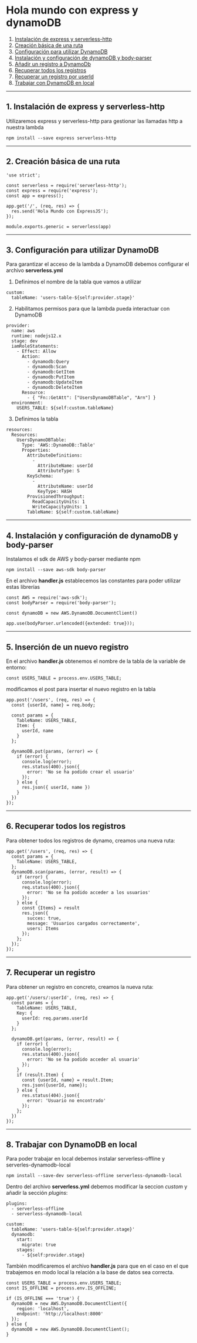 # Hola mundo con express y dynamoDB

1. [Instalación de express y serverless-http](#install)
2. [Creación básica de una ruta](#newRoute)
3. [Configuración para utilizar DynamoDB](#dynamo)
4. [Instalación y configuración de dynamoDB y body-parser](#install2)
5. [Añadir un registro a DynamoDb](#post)
6. [Recuperar todos los registros](#getAll)
7. [Recuperar un registro por userId](#getOne)
8. [Trabajar con DynamoDB en local](#dynamoOffline)

<hr>

<a name="install"></a>

## 1. Instalación de express y serverless-http

Utilizaremos express y serverless-http para gestionar las llamadas http a nuestra lambda

`npm install --save express serverless-http`

<hr>

<a name="newRoute"></a>

## 2. Creación básica de una ruta

~~~
'use strict';

const serverless = require('serverless-http');
const express = require('express');
const app = express();

app.get('/', (req, res) => {
  res.send('Hola Mundo con ExpressJS');
});

module.exports.generic = serverless(app)
~~~

<hr>

<a name="dynamo"></a>

## 3. Configuración para utilizar DynamoDB

Para garantizar el acceso de la lambda a DynamoDB debemos configurar el archivo **serverless.yml**

1. Definimos el nombre de la tabla que vamos a utilizar

~~~
custom:
  tableName: 'users-table-${self:provider.stage}'
~~~

2. Habilitamos permisos para que la lambda pueda interactuar con DynamoDB

~~~
provider:
  name: aws
  runtime: nodejs12.x
  stage: dev
  iamRoleStatements:
    - Effect: Allow
      Action:
        - dynamodb:Query
        - dynamodb:Scan
        - dynamodb:GetItem
        - dynamodb:PutItem
        - dynamodb:UpdateItem
        - dynamodb:DeleteItem
      Resource:
        - { "Fn::GetAtt": ["UsersDynamoDBTable", "Arn"] }
  environment:
    USERS_TABLE: ${self:custom.tableName}
~~~

3. Definimos la tabla

~~~
resources:
  Resources:
    UsersDynamoDBTable:
      Type: 'AWS::DynamoDB::Table'
      Properties:
        AttributeDefinitions:
          -
            AttributeName: userId
            AttributeType: S
        KeySchema:
          -
            AttributeName: userId
            KeyType: HASH
        ProvisionedThroughput:
          ReadCapacityUnits: 1
          WriteCapacityUnits: 1
        TableName: ${self:custom.tableName}
~~~

<hr>

<a name="install2"></a>

## 4. Instalación y configuración de dynamoDB y body-parser

Instalamos el sdk de AWS y body-parser mediante npm

`npm install --save aws-sdk body-parser`

En el archivo **handler.js** establecemos las constantes para poder utilizar estas librerías

~~~
const AWS = require('aws-sdk');
const bodyParser = require('body-parser');

const dynamoDB = new AWS.DynamoDB.DocumentClient()

app.use(bodyParser.urlencoded({extended: true}));
~~~

<hr>

<a name="post"></a>

## 5. Inserción de un nuevo registro

En el archivo **handler.js** obtenemos el nombre de la tabla de la variable de entorno:

~~~
const USERS_TABLE = process.env.USERS_TABLE;
~~~

modificamos el post para insertar el nuevo registro en la tabla

~~~
app.post('/users', (req, res) => {
  const {userId, name} = req.body;

  const params = {
    TableName: USERS_TABLE,
    Item: {
      userId, name
    }
  };

  dynamoDB.put(params, (error) => {
    if (error) {
      console.log(error);
      res.status(400).json({
        error: 'No se ha podido crear el usuario'
      });
    } else {
      res.json({ userId, name })
    }
  })
});
~~~

<hr>

<a name="getAll"></a>

## 6. Recuperar todos los registros

Para obtener todos los registros de dynamo, creamos una nueva ruta:

~~~
app.get('/users', (req, res) => {
  const params = {
    TableName: USERS_TABLE,
  };
  dynamoDB.scan(params, (error, result) => {
    if (error) {
      console.log(error);
      req.status(400).json({
        error: 'No se ha podido acceder a los usuarios'
      });
    } else {
      const {Items} = result
      res.json({
        succes: true,
        message: 'Usuarios cargados correctamente',
        users: Items
      });
    };
  });
});
~~~

<hr>

<a name="getOne"></a>

## 7. Recuperar un registro

Para obtener un registro en concreto, creamos la nueva ruta:

~~~
app.get('/users/:userId', (req, res) => {
  const params = {
    TableName: USERS_TABLE,
    Key: {
      userId: req.params.userId
    }
  };

  dynamoDB.get(params, (error, result) => {
    if (error) {
      console.log(error);
      res.status(400).json({
        error: 'No se ha podido acceder al usuario'
      });
    }
    if (result.Item) {
      const {userId, name} = result.Item;
      res.json({userId, name});
    } else {
      res.status(404).json({
        error: 'Usuario no encontrado'
      });
    };
  })
});
~~~

<hr>

<a name="dynamoOffline"></a>

## 8. Trabajar con DynamoDB en local

Para poder trabajar en local debemos instalar serverless-offline y serverles-dynamodb-local

`npm install --save-dev serverless-offline serverless-dynamodb-local`

Dentro del archivo **serverless.yml** debemos modificar la seccion *custom* y añadir la sección *plugins*:

~~~
plugins:
  - serverless-offline
  - serverless-dynamodb-local

custom:
  tableName: 'users-table-${self:provider.stage}'
  dynamodb:
    start:
      migrate: true
    stages:
      - ${self:provider.stage}
~~~

También modificaremos el archivo **handler.js** para que en el caso en el que trabajemos en modo local la relación a la base de datos sea correcta.

~~~
const USERS_TABLE = process.env.USERS_TABLE;
const IS_OFFLINE = process.env.IS_OFFLINE;

if (IS_OFFLINE === 'true') {
  dynamoDB = new AWS.DynamoDB.DocumentClient({
    region: 'localhost',
    endpoint: 'http://localhost:8000'
  });
} else {
  dynamoDB = new AWS.DynamoDB.DocumentClient();
}
~~~
